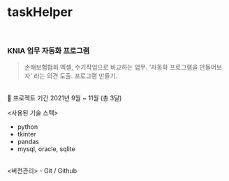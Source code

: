 # taskHelper

<br>

### KNIA 업무 자동화 프로그램
> 손해보험협회 엑셀, 수기작업으로 비교하는 업무. '자동화 프로그램을 만들어보자' 라는 의견 도출. 프로그램 만들기.

<br>
🚩 프로젝트 기간
2021년 9월 ~ 11월 (총 3달)

<사용된 기술 스택>
- python
- tkinter
- pandas
- mysql, oracle, sqlite
<br>
<버전관리>
- Git / Github

